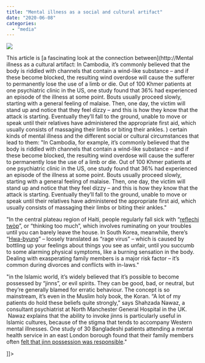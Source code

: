 ```yaml
---
title: "Mental illness as a social and cultural artifact"
date: "2020-06-08"
categories: 
  - "media"
---
```


![](images/p08g2jkv.jpg)

This article is [a fascinating look at the connection between](http://Mental illness as a cultural artifact: In Cambodia, it’s commonly believed that the body is riddled with channels that contain a wind-like substance – and if these become blocked, the resulting wind overdose will cause the sufferer to permanently lose the use of a limb or die. Out of 100 Khmer patients at one psychiatric clinic in the US, one study found that 36% had experienced an episode of the illness at some point. Bouts usually proceed slowly, starting with a general feeling of malaise. Then, one day, the victim will stand up and notice that they feel dizzy – and this is how they know that the attack is starting. Eventually they’ll fall to the ground, unable to move or speak until their relatives have administered the appropriate first aid, which usually consists of massaging their limbs or biting their ankles. ) certain kinds of mental illness and the different social or cultural circumstances that lead to them: "In Cambodia, for example, it’s commonly believed that the body is riddled with channels that contain a wind-like substance – and if these become blocked, the resulting wind overdose will cause the sufferer to permanently lose the use of a limb or die. Out of 100 Khmer patients at one psychiatric clinic in the US, one study found that 36% had experienced an episode of the illness at some point. Bouts usually proceed slowly, starting with a general feeling of malaise. Then, one day, the victim will stand up and notice that they feel dizzy – and this is how they know that the attack is starting. Eventually they’ll fall to the ground, unable to move or speak until their relatives have administered the appropriate first aid, which usually consists of massaging their limbs or biting their ankles."

"In the central plateau region of Haiti, people regularly fall sick with “[reflechi twòp](https://link.springer.com/article/10.1007/s11013-014-9380-0)”, or “thinking too much”, which involves ruminating on your troubles until you can barely leave the house. In South Korea, meanwhile, there’s “[Hwa-byung](https://www.sciencedirect.com/science/article/abs/pii/S0165032709004716)” – loosely translated as “rage virus” – which is caused by bottling up your feelings about things you see as unfair, until you succumb to some alarming physical symptoms, like a burning sensation in the body. Dealing with exasperating family members is a major risk factor – it’s common during divorces and conflicts with in-laws."

"in the Islamic world, it’s widely believed that it’s possible to become possessed by “jinns”, or evil spirits. They can be good, bad, or neutral, but they’re generally blamed for erratic behaviour. The concept is so mainstream, it’s even in the Muslim holy book, the Koran. “A lot of my patients do hold these beliefs quite strongly,” says Shahzada Nawaz, a consultant psychiatrist at North Manchester General Hospital in the UK.  Nawaz explains that the ability to invoke jinns is particularly useful in Islamic cultures, because of the stigma that tends to accompany Western mental illnesses. One study of 30 Bangladeshi patients attending a mental health service in an east London borough found that their family members often [felt that jinn possession was responsible](https://brill.com/view/book/edcoll/9789004252073/B9789004252073_009.xml?language=en)."

\]\]>
